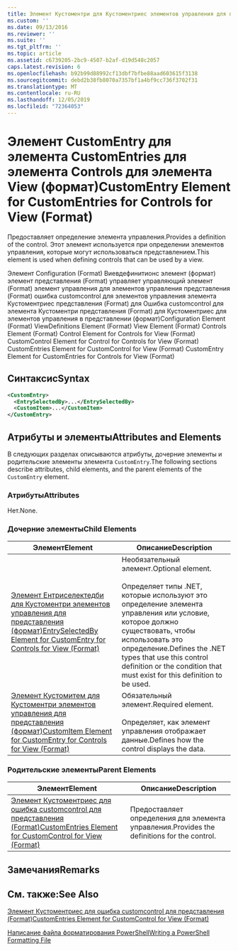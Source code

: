 ```yaml
---
title: Элемент Кустоментри для Кустоментриес элементов управления для представления (формат) | Документация Майкрософт
ms.custom: ''
ms.date: 09/13/2016
ms.reviewer: ''
ms.suite: ''
ms.tgt_pltfrm: ''
ms.topic: article
ms.assetid: c6739205-2bc9-4507-b2af-d19d548c2057
caps.latest.revision: 6
ms.openlocfilehash: b92b99d88992cf13dbf7bfbe88aad603615f3138
ms.sourcegitcommit: debd2b38fb8070a7357bf1a4bf9cc736f3702f31
ms.translationtype: MT
ms.contentlocale: ru-RU
ms.lasthandoff: 12/05/2019
ms.locfileid: "72364053"
---
```

# <a name="customentry-element-for-customentries-for-controls-for-view-format"></a><span data-ttu-id="25a64-102">Элемент CustomEntry для элемента CustomEntries для элемента Controls для элемента View (формат)</span><span class="sxs-lookup"><span data-stu-id="25a64-102">CustomEntry Element for CustomEntries for Controls for View (Format)</span></span>

<span data-ttu-id="25a64-103">Предоставляет определение элемента управления.</span><span class="sxs-lookup"><span data-stu-id="25a64-103">Provides a definition of the control.</span></span> <span data-ttu-id="25a64-104">Этот элемент используется при определении элементов управления, которые могут использоваться представлением.</span><span class="sxs-lookup"><span data-stu-id="25a64-104">This element is used when defining controls that can be used by a view.</span></span>

<span data-ttu-id="25a64-105">Элемент Configuration (Format) Виевдефинитионс элемент (формат) элемент представления (Format) управляет управляющий элемент (Format) элемент управления для элементов управления представления (Format) ошибка customcontrol для элементов управления элемента Кустоментриес представления (Format) для Ошибка customcontrol для элемента Кустоментри представления (Format) для Кустоментриес для элементов управления в представлении (формат)</span><span class="sxs-lookup"><span data-stu-id="25a64-105">Configuration Element (Format) ViewDefinitions Element (Format) View Element (Format) Controls Element (Format) Control Element for Controls for View (Format) CustomControl Element for Control for Controls for View (Format) CustomEntries Element for CustomControl for View (Format) CustomEntry Element for CustomEntries for Controls for View (Format)</span></span>

## <a name="syntax"></a><span data-ttu-id="25a64-106">Синтаксис</span><span class="sxs-lookup"><span data-stu-id="25a64-106">Syntax</span></span>

```xml
<CustomEntry>
  <EntrySelectedBy>...</EntrySelectedBy>
  <CustomItem>...</CustomItem>
</CustomEntry>
```

## <a name="attributes-and-elements"></a><span data-ttu-id="25a64-107">Атрибуты и элементы</span><span class="sxs-lookup"><span data-stu-id="25a64-107">Attributes and Elements</span></span>

<span data-ttu-id="25a64-108">В следующих разделах описываются атрибуты, дочерние элементы и родительские элементы элемента `CustomEntry`.</span><span class="sxs-lookup"><span data-stu-id="25a64-108">The following sections describe attributes, child elements, and the parent elements of the `CustomEntry` element.</span></span>

### <a name="attributes"></a><span data-ttu-id="25a64-109">Атрибуты</span><span class="sxs-lookup"><span data-stu-id="25a64-109">Attributes</span></span>

<span data-ttu-id="25a64-110">Нет.</span><span class="sxs-lookup"><span data-stu-id="25a64-110">None.</span></span>

### <a name="child-elements"></a><span data-ttu-id="25a64-111">Дочерние элементы</span><span class="sxs-lookup"><span data-stu-id="25a64-111">Child Elements</span></span>

|<span data-ttu-id="25a64-112">Элемент</span><span class="sxs-lookup"><span data-stu-id="25a64-112">Element</span></span>|<span data-ttu-id="25a64-113">Описание</span><span class="sxs-lookup"><span data-stu-id="25a64-113">Description</span></span>|
|-------------|-----------------|
|[<span data-ttu-id="25a64-114">Элемент Ентриселектедби для Кустоментри элементов управления для представления (формат)</span><span class="sxs-lookup"><span data-stu-id="25a64-114">EntrySelectedBy Element for CustomEntry for Controls for View (Format)</span></span>](./entryselectedby-element-for-customentry-for-controls-for-view-format.md)|<span data-ttu-id="25a64-115">Необязательный элемент.</span><span class="sxs-lookup"><span data-stu-id="25a64-115">Optional element.</span></span><br /><br /> <span data-ttu-id="25a64-116">Определяет типы .NET, которые используют это определение элемента управления или условие, которое должно существовать, чтобы использовать это определение.</span><span class="sxs-lookup"><span data-stu-id="25a64-116">Defines the .NET types that use this control definition or the condition that must exist for this definition to be used.</span></span>|
|[<span data-ttu-id="25a64-117">Элемент Кустомитем для Кустоментри элементов управления для представления (формат)</span><span class="sxs-lookup"><span data-stu-id="25a64-117">CustomItem Element for CustomEntry for Controls for View (Format)</span></span>](./customitem-element-for-customentry-for-controls-for-view-format.md)|<span data-ttu-id="25a64-118">Обязательный элемент.</span><span class="sxs-lookup"><span data-stu-id="25a64-118">Required element.</span></span><br /><br /> <span data-ttu-id="25a64-119">Определяет, как элемент управления отображает данные.</span><span class="sxs-lookup"><span data-stu-id="25a64-119">Defines how the control displays the data.</span></span>|

### <a name="parent-elements"></a><span data-ttu-id="25a64-120">Родительские элементы</span><span class="sxs-lookup"><span data-stu-id="25a64-120">Parent Elements</span></span>

|<span data-ttu-id="25a64-121">Элемент</span><span class="sxs-lookup"><span data-stu-id="25a64-121">Element</span></span>|<span data-ttu-id="25a64-122">Описание</span><span class="sxs-lookup"><span data-stu-id="25a64-122">Description</span></span>|
|-------------|-----------------|
|[<span data-ttu-id="25a64-123">Элемент Кустоментриес для ошибка customcontrol для представления (Format)</span><span class="sxs-lookup"><span data-stu-id="25a64-123">CustomEntries Element for CustomControl for View (Format)</span></span>](./customentries-element-for-customcontrol-for-view-format.md)|<span data-ttu-id="25a64-124">Предоставляет определения для элемента управления.</span><span class="sxs-lookup"><span data-stu-id="25a64-124">Provides the definitions for the control.</span></span>|

## <a name="remarks"></a><span data-ttu-id="25a64-125">Замечания</span><span class="sxs-lookup"><span data-stu-id="25a64-125">Remarks</span></span>

## <a name="see-also"></a><span data-ttu-id="25a64-126">См. также:</span><span class="sxs-lookup"><span data-stu-id="25a64-126">See Also</span></span>

[<span data-ttu-id="25a64-127">Элемент Кустоментриес для ошибка customcontrol для представления (Format)</span><span class="sxs-lookup"><span data-stu-id="25a64-127">CustomEntries Element for CustomControl for View (Format)</span></span>](./customentries-element-for-customcontrol-for-view-format.md)

[<span data-ttu-id="25a64-128">Написание файла форматирования PowerShell</span><span class="sxs-lookup"><span data-stu-id="25a64-128">Writing a PowerShell Formatting File</span></span>](./writing-a-powershell-formatting-file.md)

